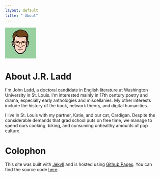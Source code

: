 ```yaml
---
layout: default
title: " About"
---
```


![It's me! Sort of.](/images/jrl_imadeface.jpg "Made this with iMadeFace for iPhone. Some days it works out that Katie has a different phone.")

# About J.R. Ladd

I'm John Ladd, a doctoral candidate in English literature at Washington University in St. Louis. I'm interested mainly in 17th century poetry and drama, especially early anthologies and miscellanies. My other interests include the history of the book, network theory, and digital humanities.

I live in St. Louis with my partner, Katie, and our cat, Cardigan. Despite the considerable demands that grad school puts on free time, we manage to spend ours cooking, biking, and consuming unhealthy amounts of pop culture.

# Colophon

This site was built with [Jekyll][] and is hosted using [Github Pages][]. You can find the source code [here][my repo].

[Jekyll]: http://jekyllrb.com
[Github Pages]: http://pages.github.com
[my repo]: http://github.com/jrladd/jrladd.github.io
